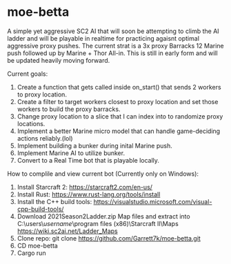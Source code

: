 # moe-betta
A simple yet aggressive SC2 AI that will soon be attempting to climb the AI ladder and will be playable in realtime for practicing agaisnt optimal aggressive proxy pushes.
The current strat is a 3x proxy Barracks 12 Marine push followed up by Marine + Thor All-in.
This is still in early form and will be updated heavily moving forward.


Current goals:
1) Create a function that gets called inside on_start() that sends 2 workers to proxy location. 
2) Create a filter to target workers closest to proxy location and set those workers to build the proxy barracks. 
3) Change proxy location to a slice that I can index into to randomize proxy locations.
4) Implement a better Marine micro model that can handle game-deciding actions reliably.(lol)
5) Implement building a bunker during inital Marine push.
6) Implement Marine AI to utilize bunker.
7) Convert to a Real Time bot that is playable locally.


How to complile and view current bot (Currently only on Windows):
1) Install Starcraft 2:
            https://starcraft2.com/en-us/
2) Install Rust:
            https://www.rust-lang.org/tools/install
3) Install the C++ build tools:
            https://visualstudio.microsoft.com/visual-cpp-build-tools/
4) Download 2021Season2Ladder.zip Map files and extract into C:\users\\*username*\program files (x86)\Starcraft II\Maps
            https://wiki.sc2ai.net/Ladder_Maps
6) Clone repo:
            git clone https://github.com/Garrett7k/moe-betta.git
6) CD moe-betta
7) Cargo run

